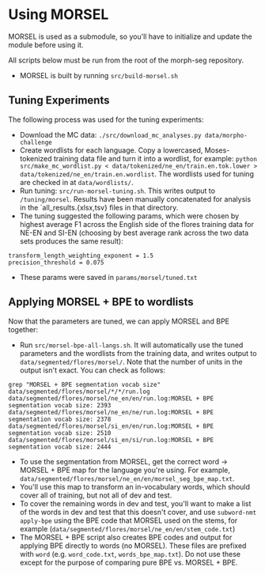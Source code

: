 # Using MORSEL

MORSEL is used as a submodule, so you'll have to initialize and update the module before using it.

All scripts below must be run from the root of the morph-seg repository.

* MORSEL is built by running `src/build-morsel.sh`

## Tuning Experiments

The following process was used for the tuning experiments:

* Download the MC data: `./src/download_mc_analyses.py data/morpho-challenge`
* Create wordlists for each language. Copy a lowercased, Moses-tokenized training data file and turn it into a wordlist, for example: `python src/make_mc_wordlist.py < data/tokenized/ne_en/train.en.tok.lower > data/tokenized/ne_en/train.en.wordlist`. The wordlists used for tuning are checked in at `data/wordlists/`.
* Run tuning: `src/run-morsel-tuning.sh`. This writes output to `/tuning/morsel`. Results have been manually concatenated for analysis in the `all_results.{xlsx,tsv} files in that directory.
* The tuning suggested the following params, which were chosen by highest average F1 across the English side of the flores training data for NE-EN and SI-EN (choosing by best average rank across the two data sets produces the same result):
```
transform_length_weighting_exponent = 1.5
precision_threshold = 0.075
```
* These params were saved in `params/morsel/tuned.txt`


## Applying MORSEL + BPE to wordlists

Now that the parameters are tuned, we can apply MORSEL and BPE together:

* Run `src/morsel-bpe-all-langs.sh`. It will automatically use the tuned parameters and the wordlists from the training data, and writes output to `data/segmented/flores/morsel/`. Note that the number of units in the output isn't exact. You can check as follows:
```
grep "MORSEL + BPE segmentation vocab size" data/segmented/flores/morsel/*/*/run.log
data/segmented/flores/morsel/ne_en/en/run.log:MORSEL + BPE segmentation vocab size: 2393
data/segmented/flores/morsel/ne_en/ne/run.log:MORSEL + BPE segmentation vocab size: 2378
data/segmented/flores/morsel/si_en/en/run.log:MORSEL + BPE segmentation vocab size: 2510
data/segmented/flores/morsel/si_en/si/run.log:MORSEL + BPE segmentation vocab size: 2444
```
* To use the segmentation from MORSEL, get the correct word -> MORSEL + BPE map for the language you're using. For example, `data/segmented/flores/morsel/ne_en/en/morsel_seg_bpe_map.txt`.
* You'll use this map to transform an in-vocabulary words, which should cover all of training, but not all of dev and test.
* To cover the remaining words in dev and test, you'll want to make a list of the words in dev and test that this doesn't cover, and use `subword-nmt apply-bpe` using the BPE code that MORSEL used on the stems, for example (`data/segmented/flores/morsel/ne_en/en/stem_code.txt`)
* The MORSEL + BPE script also creates BPE codes and output for applying BPE directly to words (no MORSEL). These files are prefixed with `word` (e.g. `word_code.txt`, `words_bpe_map.txt`). Do not use these except for the purpose of comparing pure BPE vs. MORSEL + BPE.
 